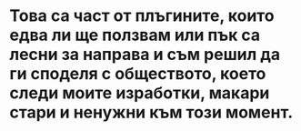 # Това са част от плъгините, които едва ли ще ползвам или пък са лесни за направа и съм решил да ги споделя с обществото, което следи моите изработки, макари стари и ненужни към този момент.
